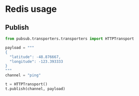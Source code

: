 # Redis usage
## Publish
```python
from pubsub.transporters.transporters import HTTPTransport

payload = """
{
  "latitude": -48.876667,
  "longitude": -123.393333
}
"""
channel = "ping"

t = HTTPTransport()
t.publish(channel, payload)
```